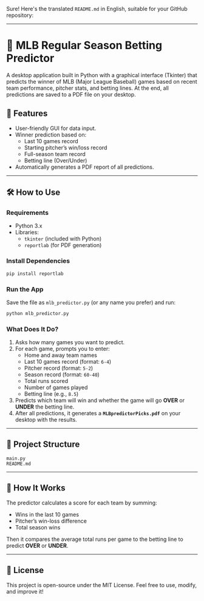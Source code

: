 Sure! Here's the translated `README.md` in English, suitable for your GitHub repository:

---

# 🧠 MLB Regular Season Betting Predictor

A desktop application built in Python with a graphical interface (Tkinter) that predicts the winner of MLB (Major League Baseball) games based on recent team performance, pitcher stats, and betting lines. At the end, all predictions are saved to a PDF file on your desktop.


## 🚀 Features

- User-friendly GUI for data input.
- Winner prediction based on:
  - Last 10 games record
  - Starting pitcher’s win/loss record
  - Full-season team record
  - Betting line (Over/Under)
- Automatically generates a PDF report of all predictions.

---

## 🛠️ How to Use

### Requirements

- Python 3.x
- Libraries:
  - `tkinter` (included with Python)
  - `reportlab` (for PDF generation)

### Install Dependencies

```bash
pip install reportlab
```

### Run the App

Save the file as `mlb_predictor.py` (or any name you prefer) and run:

```bash
python mlb_predictor.py
```

### What Does It Do?

1. Asks how many games you want to predict.
2. For each game, prompts you to enter:
   - Home and away team names
   - Last 10 games record (format: `6-4`)
   - Pitcher record (format: `5-2`)
   - Season record (format: `60-40`)
   - Total runs scored
   - Number of games played
   - Betting line (e.g., `8.5`)
3. Predicts which team will win and whether the game will go **OVER** or **UNDER** the betting line.
4. After all predictions, it generates a **`MLBpredictorPicks.pdf`** on your desktop with the results.

---

## 📂 Project Structure

```
main.py
README.md
```

---

## 🧠 How It Works

The predictor calculates a score for each team by summing:
- Wins in the last 10 games
- Pitcher’s win-loss difference
- Total season wins

Then it compares the average total runs per game to the betting line to predict **OVER** or **UNDER**.

---

## 📄 License

This project is open-source under the MIT License. Feel free to use, modify, and improve it!

